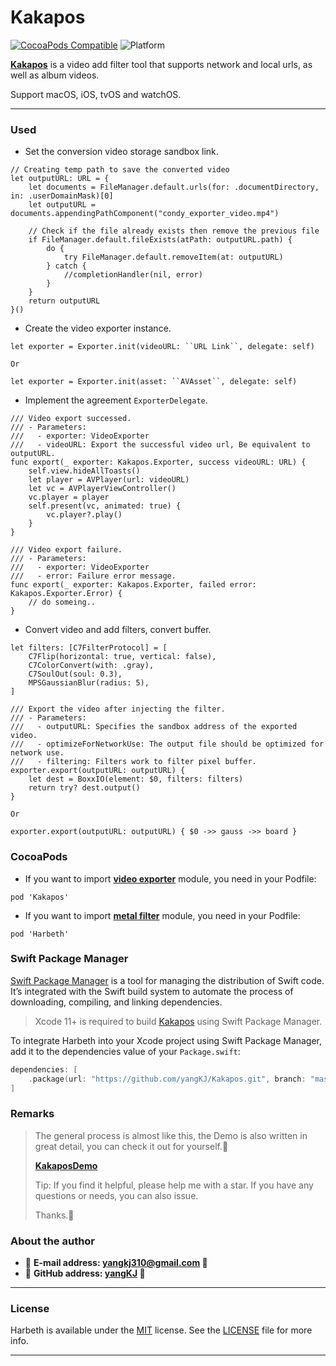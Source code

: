 # Kakapos

[![CocoaPods Compatible](https://img.shields.io/cocoapods/v/Kakapos.svg?style=flat&label=Kakapos&colorA=28a745&&colorB=4E4E4E)](https://cocoapods.org/pods/Kakapos) 
![Platform](https://img.shields.io/badge/Platforms-iOS%20%7C%20macOS%20%7C%20watchOS-4E4E4E.svg?colorA=28a745)

[**Kakapos**](https://github.com/yangKJ/Kakapos) is a video add filter tool that supports network and local urls, as well as album videos.

Support macOS, iOS, tvOS and watchOS.

-------

### Used

- Set the conversion video storage sandbox link.

```
// Creating temp path to save the converted video
let outputURL: URL = {
    let documents = FileManager.default.urls(for: .documentDirectory, in: .userDomainMask)[0]
    let outputURL = documents.appendingPathComponent("condy_exporter_video.mp4")
    
    // Check if the file already exists then remove the previous file
    if FileManager.default.fileExists(atPath: outputURL.path) {
        do {
            try FileManager.default.removeItem(at: outputURL)
        } catch {
            //completionHandler(nil, error)
        }
    }
    return outputURL
}()
```

- Create the video exporter instance.

```
let exporter = Exporter.init(videoURL: ``URL Link``, delegate: self)

Or

let exporter = Exporter.init(asset: ``AVAsset``, delegate: self)
```

- Implement the agreement `ExporterDelegate`.

```
/// Video export successed.
/// - Parameters:
///   - exporter: VideoExporter
///   - videoURL: Export the successful video url, Be equivalent to outputURL.
func export(_ exporter: Kakapos.Exporter, success videoURL: URL) {
    self.view.hideAllToasts()
    let player = AVPlayer(url: videoURL)
    let vc = AVPlayerViewController()
    vc.player = player
    self.present(vc, animated: true) {
        vc.player?.play()
    }
}

/// Video export failure.
/// - Parameters:
///   - exporter: VideoExporter
///   - error: Failure error message.
func export(_ exporter: Kakapos.Exporter, failed error: Kakapos.Exporter.Error) {
    // do someing..
}
```

- Convert video and add filters, convert buffer.

```
let filters: [C7FilterProtocol] = [
    C7Flip(horizontal: true, vertical: false),
    C7ColorConvert(with: .gray),
    C7SoulOut(soul: 0.3),
    MPSGaussianBlur(radius: 5),
]

/// Export the video after injecting the filter.
/// - Parameters:
///   - outputURL: Specifies the sandbox address of the exported video.
///   - optimizeForNetworkUse: The output file should be optimized for network use.
///   - filtering: Filters work to filter pixel buffer.
exporter.export(outputURL: outputURL) {
    let dest = BoxxIO(element: $0, filters: filters)
    return try? dest.output()
}

Or

exporter.export(outputURL: outputURL) { $0 ->> gauss ->> board }
```

### CocoaPods

- If you want to import [**video exporter**](https://github.com/yangKJ/Kakapos) module, you need in your Podfile: 

```
pod 'Kakapos'
```

- If you want to import [**metal filter**](https://github.com/yangKJ/Harbeth) module, you need in your Podfile: 

```
pod 'Harbeth'
```

### Swift Package Manager

[Swift Package Manager](https://swift.org/package-manager/) is a tool for managing the distribution of Swift code. It’s integrated with the Swift build system to automate the process of downloading, compiling, and linking dependencies.

> Xcode 11+ is required to build [Kakapos](https://github.com/yangKJ/Kakapos) using Swift Package Manager.

To integrate Harbeth into your Xcode project using Swift Package Manager, add it to the dependencies value of your `Package.swift`:

```swift
dependencies: [
    .package(url: "https://github.com/yangKJ/Kakapos.git", branch: "master"),
]
```

### Remarks

> The general process is almost like this, the Demo is also written in great detail, you can check it out for yourself.🎷
>
> [**KakaposDemo**](https://github.com/yangKJ/Kakapos)
>
> Tip: If you find it helpful, please help me with a star. If you have any questions or needs, you can also issue.
>
> Thanks.🎇

### About the author
- 🎷 **E-mail address: [yangkj310@gmail.com](yangkj310@gmail.com) 🎷**
- 🎸 **GitHub address: [yangKJ](https://github.com/yangKJ) 🎸**

-----

### License
Harbeth is available under the [MIT](LICENSE) license. See the [LICENSE](LICENSE) file for more info.

-----
